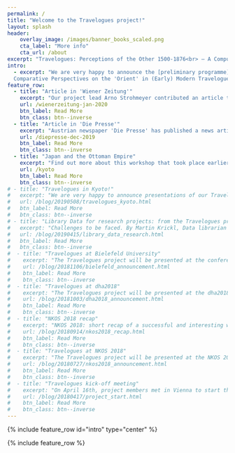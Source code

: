 ```yaml
---
permalink: /
title: "Welcome to the Travelogues project!"
layout: splash
header:
    overlay_image: /images/banner_books_scaled.png
    cta_label: "More info"
    cta_url: /about
excerpt: "Travelogues: Perceptions of the Other 1500-1876<br> – A Computerized Analysis"
intro:
  - excerpt: "We are very happy to announce the [preliminary programme](/intotheunknown/) for the Conference **'On the Way into the Unknown?
  Comparative Perspectives on the 'Orient' in (Early) Modern Travelogues'** in Vienna on 28.–30.11.2019."
feature_row:
  - title: "Article in 'Wiener Zeitung'"
    excerpt: "Our project lead Arno Strohmeyer contributed an article to the Jan 4 print edition of the 'Wiener Zeitung', one of the largest daily newspapers in Austria."
    url: /wienerzeitung-jan-2020
    btn_label: Read More
    btn_class: btn--inverse
  - title: "Article in 'Die Presse'"
    excerpt: "Austrian newspaper 'Die Presse' has published a news article about the project in their Dec 21 print edition."
    url: /diepresse-dec-2019
    btn_label: Read More
    btn_class: btn--inverse
  - title: "Japan and the Ottoman Empire"
    excerpt: "Find out more about this workshop that took place earlier this year in Kyoto."
    url: /kyoto
    btn_label: Read More
    btn_class: btn--inverse
# - title: "Travelogues in Kyoto!"
#   excerpt: "We are very happy to announce presentations of our Travelogues project at the University of Kyoto!"
#   url: /blog/20190508/travelogues_kyoto.html
#   btn_label: Read More
#   btn_class: btn--inverse
# - title: "Library Data for research projects: from the Travelogues project point of view"
#   excerpt: "Challenges to be faced. By Martin Krickl, Data librarian at the Austrian National Library."
#   url: /blog/20190415/library_data_research.html
#   btn_label: Read More
#   btn_class: btn--inverse
#  - title: "Travelogues at Bielefeld University"
#    excerpt: "The Travelogues project will be presented at the conference “Traveling, Narrating Comparing. Travel Narratives of the Americas from 18th to the 20th Century” at Bielefeld University!"
#    url: /blog/20181106/bielefeld_announcement.html
#    btn_label: Read More
#    btn_class: btn--inverse
#  - title: "Travelogues at dha2018"
#    excerpt: "The Travelogues project will be presented at the dha2018 conference on Thursday, November 29th, in Salzburg, Austria!"
#    url: /blog/20181003/dha2018_announcement.html
#    btn_label: Read More
#    btn_class: btn--inverse
#  - title: "NKOS 2018 recap"
#    excerpt: "NKOS 2018: short recap of a successful and interesting workshop."
#    url: /blog/20180914/nkos2018_recap.html
#    btn_label: Read More
#    btn_class: btn--inverse
#  - title: "Travelogues at NKOS 2018"
#    excerpt: "The Travelogues project will be presented at the NKOS 2018 workshop on 13th September, in Porto, Portugal!"
#    url: /blog/20180727/nkos2018_announcement.html
#    btn_label: Read More
#    btn_class: btn--inverse
#  - title: "Travelogues kick-off meeting"
#    excerpt: "On April 16th, project members met in Vienna to start the work on our project."
#    url: /blog/20180417/project_start.html
#    btn_label: Read More
#    btn_class: btn--inverse
---
```


{% include feature_row id="intro" type="center" %}

{% include feature_row %}
